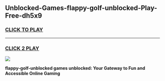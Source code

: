 
## Unblocked-Games-flappy-golf-unblocked-Play-Free-dh5x9
<h3>
<a href="https://premium76.site?title=flappy-golf-unblocked&ref=23A">CLICK TO PLAY</a></h3>
<hr>

<h3>
<a href="https://premium76.site?title=flappy-golf-unblocked&ref=23A">CLICK 2 PLAY</a>
  
</h3>

<a href="https://premium76.site?title=flappy-golf-unblocked&ref=23A"><img src="https://clearcache.store/games.png"></a>


**flappy-golf-unblocked games unblocked: Your Gateway to Fun and Accessible Online Gaming**
